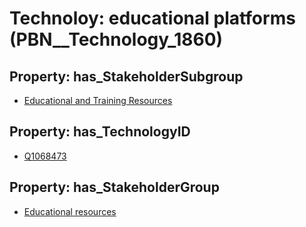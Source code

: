 # Technoloy: __educational platforms__ (PBN__Technology_1860)

## Property: has_StakeholderSubgroup

* [Educational and Training Resources](PBN__TechSubgroup_39)

## Property: has_TechnologyID

* [Q1068473](Q1068473)

## Property: has_StakeholderGroup

* [Educational resources](PBN__TechGroup_11)

